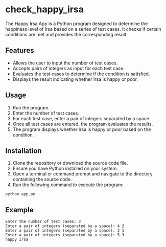 # check_happy_irsa
The Happy Irsa App is a Python program designed to determine the happiness level of Irsa based on a series of test cases. It checks if certain conditions are met and provides the corresponding result.

## Features
* Allows the user to input the number of test cases.
* Accepts pairs of integers as input for each test case.
* Evaluates the test cases to determine if the condition is satisfied.
* Displays the result indicating whether Irsa is happy or poor.

## Usage
1. Run the program.
2. Enter the number of test cases.
3. For each test case, enter a pair of integers separated by a space.
4. Once all test cases are entered, the program evaluates the results.
5. The program displays whether Irsa is happy or poor based on the condition.

## Installation
1. Clone the repository or download the source code file.
2. Ensure you have Python installed on your system.
3. Open a terminal or command prompt and navigate to the directory containing the source code.
4. Run the following command to execute the program:
```
python app.py
```
## Example
```
Enter the number of test cases: 3
Enter a pair of integers (separated by a space): 4 2
Enter a pair of integers (separated by a space): 3 1
Enter a pair of integers (separated by a space): 5 3
happy irsa
```


